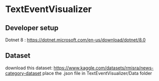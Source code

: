 # TextEventVisualizer

## Developer setup
Dotnet 8 : https://dotnet.microsoft.com/en-us/download/dotnet/8.0

## Dataset
download this dataset: https://www.kaggle.com/datasets/rmisra/news-category-dataset
place the .json file in TextEventVisualizer/Data folder
